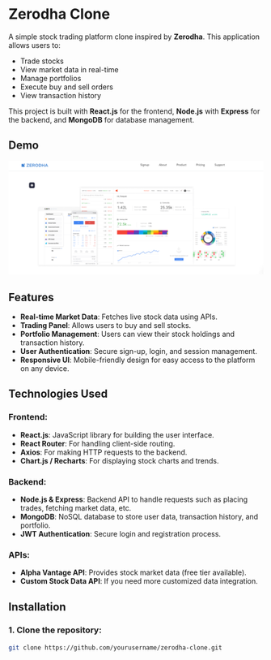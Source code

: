 # Zerodha Clone

A simple stock trading platform clone inspired by **Zerodha**. This application allows users to:
- Trade stocks
- View market data in real-time
- Manage portfolios
- Execute buy and sell orders
- View transaction history

This project is built with **React.js** for the frontend, **Node.js** with **Express** for the backend, and **MongoDB** for database management.

## Demo

![Zerodha Clone Demo](image.png)

## Features

- **Real-time Market Data**: Fetches live stock data using APIs.
- **Trading Panel**: Allows users to buy and sell stocks.
- **Portfolio Management**: Users can view their stock holdings and transaction history.
- **User Authentication**: Secure sign-up, login, and session management.
- **Responsive UI**: Mobile-friendly design for easy access to the platform on any device.

## Technologies Used

### Frontend:
- **React.js**: JavaScript library for building the user interface.
- **React Router**: For handling client-side routing.
- **Axios**: For making HTTP requests to the backend.
- **Chart.js / Recharts**: For displaying stock charts and trends.

### Backend:
- **Node.js & Express**: Backend API to handle requests such as placing trades, fetching market data, etc.
- **MongoDB**: NoSQL database to store user data, transaction history, and portfolio.
- **JWT Authentication**: Secure login and registration process.

### APIs:
- **Alpha Vantage API**: Provides stock market data (free tier available).
- **Custom Stock Data API**: If you need more customized data integration.

## Installation

### 1. Clone the repository:
```bash
git clone https://github.com/yourusername/zerodha-clone.git
